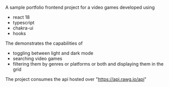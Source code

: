 A sample portfolio frontend project for a video games developed using

- react 18
- typescript
- chakra-ui
- hooks

The demonstrates the capabilities of

- toggling between light and dark mode
- searching video games
- filtering them by genres or platforms or both and displaying them in the grid

The project consumes the api hosted over "https://api.rawg.io/api"
